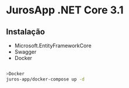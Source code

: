 # JurosApp .NET Core 3.1



## Instalação

- Microsoft.EntityFrameworkCore
- Swagger
- Docker

```bash

>Docker
juros-app/docker-compose up -d
```